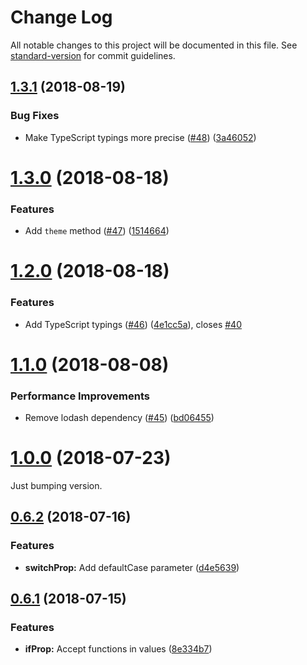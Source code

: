 # Change Log

All notable changes to this project will be documented in this file. See [standard-version](https://github.com/conventional-changelog/standard-version) for commit guidelines.

<a name="1.3.1"></a>
## [1.3.1](https://github.com/diegohaz/styled-tools/compare/v1.3.0...v1.3.1) (2018-08-19)


### Bug Fixes

* Make TypeScript typings more precise ([#48](https://github.com/diegohaz/styled-tools/issues/48)) ([3a46052](https://github.com/diegohaz/styled-tools/commit/3a46052))



<a name="1.3.0"></a>
# [1.3.0](https://github.com/diegohaz/styled-tools/compare/v1.2.0...v1.3.0) (2018-08-18)


### Features

* Add `theme` method ([#47](https://github.com/diegohaz/styled-tools/issues/47)) ([1514664](https://github.com/diegohaz/styled-tools/commit/1514664))



<a name="1.2.0"></a>
# [1.2.0](https://github.com/diegohaz/styled-tools/compare/v1.1.0...v1.2.0) (2018-08-18)


### Features

* Add TypeScript typings ([#46](https://github.com/diegohaz/styled-tools/issues/46)) ([4e1cc5a](https://github.com/diegohaz/styled-tools/commit/4e1cc5a)), closes [#40](https://github.com/diegohaz/styled-tools/issues/40)



<a name="1.1.0"></a>
# [1.1.0](https://github.com/diegohaz/styled-tools/compare/v1.0.0...v1.1.0) (2018-08-08)


### Performance Improvements

* Remove lodash dependency ([#45](https://github.com/diegohaz/styled-tools/issues/45)) ([bd06455](https://github.com/diegohaz/styled-tools/commit/bd06455))



<a name="1.0.0"></a>
# [1.0.0](https://github.com/diegohaz/styled-tools/compare/v0.6.2...v1.0.0) (2018-07-23)

Just bumping version.



<a name="0.6.2"></a>
## [0.6.2](https://github.com/diegohaz/styled-tools/compare/v0.6.1...v0.6.2) (2018-07-16)


### Features

* **switchProp:** Add defaultCase parameter ([d4e5639](https://github.com/diegohaz/styled-tools/commit/d4e5639))



<a name="0.6.1"></a>
## [0.6.1](https://github.com/diegohaz/styled-tools/compare/v0.6.0...v0.6.1) (2018-07-15)


### Features

* **ifProp:** Accept functions in values ([8e334b7](https://github.com/diegohaz/styled-tools/commit/8e334b7))
